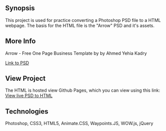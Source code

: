 ## Synopsis

This project is used for practice converting a Photoshop PSD file to a HTML webpage.
The basis for the HTML file is the "Arrow" PSD and it's assets.


## More Info
Arrow - Free One Page Business Template by 
by Ahmed Yehia Kadry

[Link to PSD](https://www.behance.net/gallery/15244043/Arrow-Free-One-Page-Business-Portfolio-PSD-Template)



## View Project
The HTML is hosted view Github Pages, which you can view using this link:
[View live PSD to HTML](https://saracarlile.github.io/PSD-to-HTML-Arrow/)

## Technologies
Photoshop, CSS3, HTML5, Animate.CSS, Waypoints.JS, WOW.js, jQuery